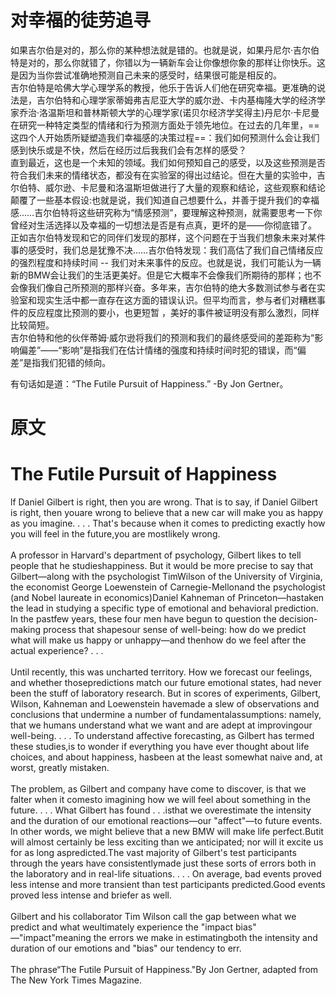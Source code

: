 # 对幸福的徒劳追寻  

如果吉尔伯是对的，那么你的某种想法就是错的。也就是说，如果丹尼尔·吉尔伯特是对的，那么你就错了，你错以为一辆新车会让你像想你象的那样让你快乐。这是因为当你尝试准确地预测自己未来的感受时，结果很可能是相反的。<br>
吉尔伯特是哈佛大学心理学系的教授，他乐于告诉人们他在研究幸福。更准确的说法是，吉尔伯特和心理学家蒂姆弗吉尼亚大学的威尔逊、卡内基梅隆大学的经济学家乔治·洛温斯坦和普林斯顿大学的心理学家(诺贝尔经济学奖得主)丹尼尔·卡尼曼在研究一种特定类型的情绪和行为预测方面处于领先地位。在过去的几年里，==这四个人开始质所疑塑造我们幸福感的决策过程==：我们如何预测什么会让我们感到快乐或是不快，然后在经历过后我我们会有怎样的感受？<br>
直到最近，这也是一个未知的领域。我们如何预知自己的感受，以及这些预测是否符合我们未来的情绪状态，都没有在实验室的得出过结论。但在大量的实验中，吉尔伯特、威尔逊、卡尼曼和洛温斯坦做进行了大量的观察和结论，这些观察和结论颠覆了一些基本假设:也就是说，我们知道自己想要什么，并善于提升我们的幸福感……吉尔伯特将这些研究称为“情感预测”，要理解这种预测，就需要思考一下你曾经对生活选择以及幸福的一切想法是否是有点真，更坏的是——你彻底错了。
正如吉尔伯特发现和它的同伴们发现的那样，这个问题在于当我们想象未来对某件事的感受时，我们总是犹豫不决……吉尔伯特发现：我们高估了我们自己情绪反应的强烈程度和持续时间 -- 我们对未来事件的反应。也就是说，我们可能认为一辆新的BMW会让我们的生活更美好。但是它大概率不会像我们所期待的那样；也不会像我们像自己所预测的那样兴奋。多年来，吉尔伯特的绝大多数测试参与者在实验室和现实生活中都一直存在这方面的错误认识。但平均而言，参与者们对糟糕事件的反应程度比预测的要小，也更短暂 ，美好的事件被证明没有那么激烈，同样比较简短。<br>
吉尔伯特和他的伙伴蒂姆·威尔逊将我们的预测和我们的最终感受间的差距称为“影响偏差”——“影响”是指我们在估计情绪的强度和持续时间时犯的错误，而“偏差”是指我们犯错的倾向。<br>

有句话如是道：“The Futile Pursuit of Happiness.”   -By Jon Gertner。
# 原文
# The Futile Pursuit of Happiness
lf Daniel Gilbert is right, then you are wrong. That is to say, if Daniel Gilbert is right, then youare wrong to believe that a new car will make you as happy as you imagine. . . . That's because when it comes to predicting exactly how you will feel in the future,you are mostlikely wrong.<br>
<br>
A professor in Harvard's department of psychology, Gilbert likes to tell people that he studieshappiness. But it would be more precise to say that Gilbert—along with the psychologist TimWilson of the University of Virginia, the economist George Loewenstein of Carnegie-Mellonand the psychologist (and Nobel laureate in economics)Daniel Kahneman of Princeton—hastaken the lead in studying a specific type of emotional and behavioral prediction. In the pastfew years, these four men have begun to question the decision-making process that shapesour sense of well-being: how do we predict what will make us happy or unhappy—and thenhow do we feel after the actual experience? . . .<br>
<br>
Until recently, this was uncharted territory. How we forecast our feelings, and whether thosepredictions match our future emotional states, had never been the stuff of laboratory research. But in scores of experiments, Gilbert, Wilson, Kahneman and Loewenstein havemade a slew of observations and conclusions that undermine a number of fundamentalassumptions: namely, that we humans understand what we want and are adept at improvingour well-being. . . . To understand affective forecasting, as Gilbert has termed these studies,is to wonder if everything you have ever thought about life choices, and about happiness, hasbeen at the least somewhat naive and, at worst, greatly mistaken.<br>
<br>
The problem, as Gilbert and company have come to discover, is that we falter when it comesto imagining how we will feel about something in the future. . . . What Gilbert has found . . .isthat we overestimate the intensity and the duration of our emotional reactions—our "affect"—to future events. ln other words, we might believe that a new BMW will make life perfect.Butit will almost certainly be less exciting than we anticipated; nor will it excite us for as long aspredicted.The vast majority of Gilbert's test participants through the years have consistentlymade just these sorts of errors both in the laboratory and in real-life situations. . . . On average, bad events proved less intense and more transient than test participants predicted.Good events proved less intense and briefer as well.<br>
<br>
Gilbert and his collaborator Tim Wilson call the gap between what we predict and what weultimately experience the "impact bias" —"impact"meaning the errors we make in estimatingboth the intensity and duration of our emotions and "bias" our tendency to err.<br>
<br>
The phrase“The Futile Pursuit of Happiness."By Jon Gertner, adapted from The New York Times Magazine.<br>

